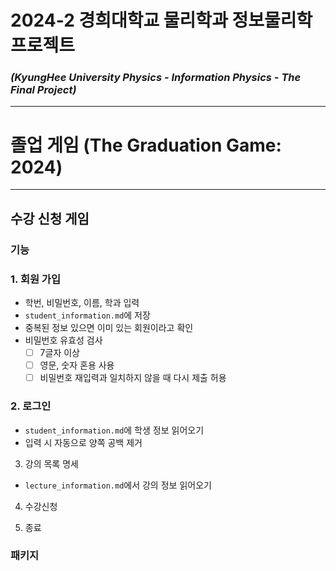 # 2024-2 경희대학교 물리학과 정보물리학 프로젝트
### _(KyungHee University Physics - Information Physics - The Final Project)_
- - -
# 졸업 게임 (The Graduation Game: 2024)
- - -
## 수강 신청 게임 

### 기능
### 1. 회원 가입
- 학번, 비밀번호, 이름, 학과 입력
- `student_information.md`에 저장
- 중복된 정보 있으면 이미 있는 회원이라고 확인
- 비밀번호 유효성 검사
  - [ ] 7글자 이상
  - [ ] 영문, 숫자 혼용 사용
  - [ ] 비밀번호 재입력과 일치하지 않을 때 다시 제출 허용

### 2. 로그인
- `student_information.md`에 학생 정보 읽어오기
- 입력 시 자동으로 양쪽 공백 제거

3. 강의 목록 명세
- `lecture_information.md`에서 강의 정보 읽어오기

4. 수강신청


5. 종료


### 패키지

